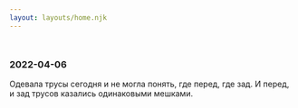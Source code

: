 ```yaml
---
layout: layouts/home.njk
---
```


<div style="margin-top: 50px" />

### 2022-04-06

Одевала трусы сегодня и не могла понять, где перед, где зад. И перед, и зад трусов казались одинаковыми мешками.
